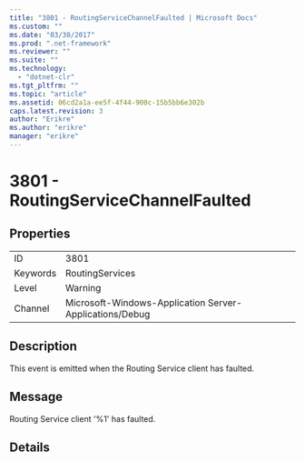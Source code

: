```yaml
---
title: "3801 - RoutingServiceChannelFaulted | Microsoft Docs"
ms.custom: ""
ms.date: "03/30/2017"
ms.prod: ".net-framework"
ms.reviewer: ""
ms.suite: ""
ms.technology: 
  - "dotnet-clr"
ms.tgt_pltfrm: ""
ms.topic: "article"
ms.assetid: 06cd2a1a-ee5f-4f44-900c-15b5bb6e302b
caps.latest.revision: 3
author: "Erikre"
ms.author: "erikre"
manager: "erikre"
---
```

# 3801 - RoutingServiceChannelFaulted
## Properties  
  
|||  
|-|-|  
|ID|3801|  
|Keywords|RoutingServices|  
|Level|Warning|  
|Channel|Microsoft-Windows-Application Server-Applications/Debug|  
  
## Description  
 This event is emitted when the Routing Service client has faulted.  
  
## Message  
 Routing Service client '%1' has faulted.  
  
## Details